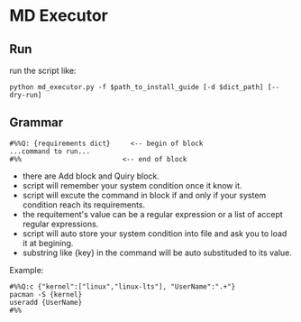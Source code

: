 # MD Executor

## Run
run the script like:
```bash=
python md_executor.py -f $path_to_install_guide [-d $dict_path] [--dry-run]
```

## Grammar
```bash=
#%%Q: {requirements dict}     <-- begin of block
...command to run...
#%%                         <-- end of block
```
* there are Add block and Quiry block.
* script will remember your system condition once it know it.
* script will excute the command in block if and only if your system condition reach its requirements.
* the requitement's value can be a regular expression or a list of accept regular expressions.
* script will auto store your system condition into file and ask you to load it at begining.
* substring like {key} in the command will be auto substituded to its value.

Example:
```bash=
#%%Q:c {"kernel":["linux","linux-lts"], "UserName":".+"}
pacman -S {kernel}
useradd {UserName}
#%%
```
